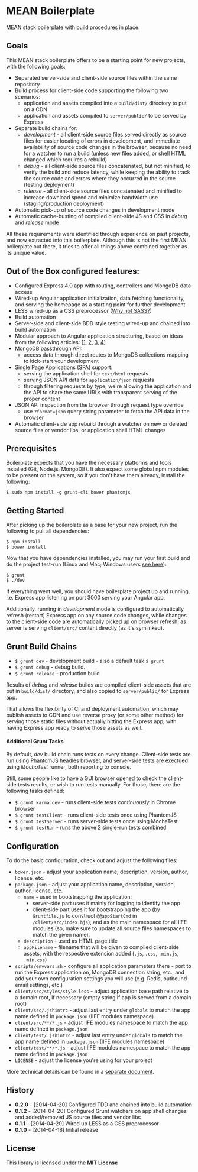 MEAN Boilerplate
================

MEAN stack boilerplate with build procedures in place.


## Goals

This MEAN stack boilerplate offers to be a starting point for new projects,
with the following goals:

* Separated server-side and client-side source files within the same repository
* Build process for client-side code supporting the following two scenarios:
  * application and assets compiled into a `build/dist/` directory to put on a CDN
  * application and assets compiled to `server/public/` to be served by Express
* Separate build chains for:
  * _development_ - all client-side source files served directly as source files
    for easier locating of errors in development, and immediate availability of
    source code changes in the browser, because no need for a watcher to run a
    build (unless new files added, or shell HTML changed which requires a rebuild)
  * _debug_ - all client-side source files concatenated, but not minified, to
    verify the build and reduce latency, while keeping the ability to track the
    source code and errors where they occurred in the source (testing deployment)
  * _release_ - all client-side source files concatenated and minified to increase
    download speed and minimize bandwidth use (staging/production deployment)
* Automatic pick-up of source code changes in development mode
* Automatic cache-busting of compiled client-side JS and CSS in _debug_ and
  _release_ mode


All these requirements were identified through experience on past projects,
and now extracted into this boilerplate. Although this is not the first MEAN
boilerplate out there, it tries to offer all things above combined together
as its unique value.


## Out of the Box configured features:

* Configured Express 4.0 app with routing, controllers and MongoDB data access
* Wired-up Angular application initialization, data fetching functionality,
  and serving the homepage as a starting point for further development
* LESS wired-up as a CSS preprocessor
  ([Why not SASS?](docs/TechnicalDetails.md#choosing-less-over-sass))
* Build automation
* Server-side and client-side BDD style testing wired-up and chained into
  build automation
* Modular approach to Angular application structuring, based on ideas from
  the following articles:
  [[1](http://cliffmeyers.com/blog/2013/4/21/code-organization-angularjs-javascript),
  [2](http://www.artandlogic.com/blog/2013/05/ive-been-doing-it-wrong-part-1-of-3/),
  [3](https://medium.com/opinionated-angularjs/9f01b594bf06),
  [4](http://henriquat.re/modularizing-angularjs/modularizing-angular-applications/modularizing-angular-applications.html)]
* MongoDB passthrough API:
  * access data through direct routes to MongoDB collections mapping to
    kick-start your development
* Single Page Applications (SPA) support:
  * serving the application shell for `text/html` requests
  * serving JSON API data for `application/json` requests
  * through filtering requests by type, we're allowing the application and the
    API to share the same URLs with transparent serving of the proper content
* JSON API inspection from the browser through request type override
  * use `?format=json` query string parameter to fetch the API data in the browser
* Automatic client-side app rebuild through a watcher on new or deleted source
  files or vendor libs, or application shell HTML changes


## Prerequisites

Boilerplate expects that you have the necessary platforms and tools installed
(Git, Node.js, MongoDB). It also expect some global npm modules to be present
on the system, so if you don't have them already, install the following:

    $ sudo npm install -g grunt-cli bower phantomjs


## Getting Started

After picking up the boilerplate as a base for your new project,
run the following to pull all dependencies:

    $ npm install
    $ bower install

Now that you have dependencies installed, you may run your first
build and do the project test-run (Linux and Mac; Windows users
[see here](docs/TechnicalDetails.md#getting-started-for-windows-users)):

    $ grunt
    $ ./dev

If everything went well, you should have boilerplate project up and running,
i.e. Express app listening on port 3000 serving your Angular app.

Additionally, running in _development_ mode is configured to automatically
refresh (restart) Express app on any source code changes, while changes
to the client-side code are automatically picked up on browser refresh,
as server is serving `client/src/` content directly (as it's symlinked).


## Grunt Build Chains

* `$ grunt dev`     - development build - also a default task `$ grunt`
* `$ grunt debug`   - debug build.
* `$ grunt release` - production build

Results of _debug_ and _release_ builds are compiled client-side assets that are
put in `build/dist/` directory, and also copied to `server/public/` for Express app.

That allows the flexibility of CI and deployment automation, which may publish
assets to CDN and use reverse proxy (or some other method) for serving those
static files without actually hitting the Express app, with having Express app
ready to serve those assets as well.


#### Additional Grunt Tasks

By default, _dev_ build chain runs tests on every change. Client-side tests are
run using [PhantomJS](http://phantomjs.org/) headles browser, and server-side
tests are exectued using _MochaTest_ runner, both reporting to console.

Still, some people like to have a GUI browser opened to check the client-side
tests results, or wish to run tests manually. For those, there are the following
tasks defined:

* `$ grunt karma:dev`  - runs client-side tests _continuously_ in Chrome browser
* `$ grunt testClient` - runs client-side tests once using PhantomJS
* `$ grunt testServer` - runs server-side tests once using MochaTest
* `$ grunt testRun`    - runs the above 2 single-run tests combined


## Configuration

To do the basic configuration, check out and adjust the following files:

* `bower.json` - adjust your application name, description, version, author, license, etc.
* `package.json` - adjust your application name, description, version, author, license, etc.
  * `name` - used in bootstrapping the application:
    * server-side part uses it mainly for logging to identify the app
    * client-side part uses it for bootstrapping the app (by `Gruntfile.js` to
      construct `@@appStartCmd` in `/client/src/index.hjs`), and as the main
      namespace for all IIFE modules (so, make sure to update all source files
      namespaces to match the given name).
  * `description` - used as HTML page title
  * `appFilename` - filename that will be given to compiled client-side assets,
    with the respective extension added (`.js`, `.css`, `.min.js`, `.min.css`)
* `scripts/envvars.sh` - configure all application parameters there - port to run
  the Express application on, MongoDB connection string, etc., and add your own
  configuration settings you will use (e.g. Redis, outbound email settings, etc.)
* `client/src/styles/style.less` - adjust application base path relative to a
  domain root, if necessary (empty string if app is served from a domain root)
* `client/src/.jshintrc` - adjust last entry under `globals` to match the app name
  defined in `package.json` (IIFE modules namespace)
* `client/src/**/*.js` - adjust IIFE modules namespace to match the app name
  defined in `package.json`
* `client/test/.jshintrc` - adjust last entry under `globals` to match the app name
  defined in `package.json` (IIFE modules namespace)
* `client/test/**/*.js` - adjust IIFE modules namespace to match the app name
  defined in `package.json`
* `LICENSE` - adjust the license you're using for your project

More technical details can be found in a [separate document](docs/TechnicalDetails.md).


## History


  * **0.2.0** - [2014-04-20] Configured TDD and chained into build automation
  * **0.1.2** - [2014-04-20] Configured Grunt watchers on app shell changes and
    added/removed JS source files and vendor libs
  * **0.1.1** - [2014-04-20] Wired up LESS as a CSS preprocessor
  * **0.1.0** - [2014-04-18] Initial release


## License

This library is licensed under the **MIT License**
